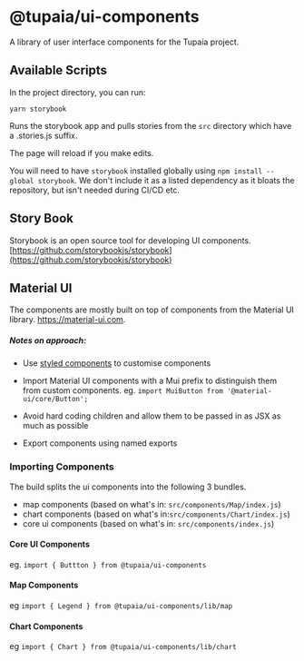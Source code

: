 # @tupaia/ui-components

A library of user interface components for the Tupaia project.

## Available Scripts

In the project directory, you can run:

`yarn storybook`

Runs the storybook app and pulls stories from the `src` directory which have a .stories.js suffix.<br />

The page will reload if you make edits.<br />

You will need to have `storybook` installed globally using `npm install --global storybook`. We don't
include it as a listed dependency as it bloats the repository, but isn't needed during CI/CD etc.<br />

## Story Book

Storybook is an open source tool for developing UI components.
[https://github.com/storybookjs/storybook](https://github.com/storybookjs/storybook)

## Material UI

The components are mostly built on top of components from the Material UI library. https://material-ui.com.

##### Notes on approach:

- Use [styled components](https://styled-components.com) to customise components
- Import Material UI components with a Mui prefix to distinguish them from custom components. eg. `import MuiButton from '@material-ui/core/Button';`

- Avoid hard coding children and allow them to be passed in as JSX as much as possible
- Export components using named exports

### Importing Components

The build splits the ui components into the following 3 bundles.

- map components (based on what's in: `src/components/Map/index.js`)
- chart components (based on what's in:`src/components/Chart/index.js`)
- core ui components (based on what's in: `src/components/index.js`)

#### Core UI Components

eg. `import { Buttton } from @tupaia/ui-components`

#### Map Components

eg `import { Legend } from @tupaia/ui-components/lib/map`

#### Chart Components

eg `import { Chart } from @tupaia/ui-components/lib/chart`
